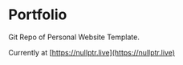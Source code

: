 # Portfolio
Git Repo of Personal Website Template.

Currently at [https://nullptr.live](https://nullptr.live)
